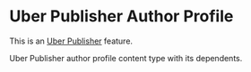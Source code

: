 # Uber Publisher Author Profile

This is an [Uber Publisher](https://www.drupal.org/project/uber_publisher)
 feature.

Uber Publisher author profile content type with its dependents.
